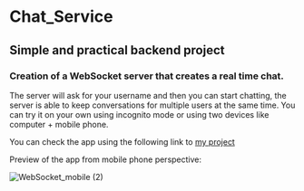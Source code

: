 # Chat_Service
## Simple and practical backend project

### Creation of a WebSocket server that creates a real time chat.

The server will ask for your username and then you can start chatting, the server is able to keep conversations for multiple users at the same time. You can try it on your own using incognito mode or using two devices like computer + mobile phone.

You can check the app using the following link to [my project](https://codedamn.com/playground/h4D1rd3mAGUHtr6BNe9yK)

Preview of the app from mobile phone perspective:

![WebSocket_mobile (2)](https://user-images.githubusercontent.com/74435367/186479253-f85472be-eeba-4f8b-830c-ddedf82c0872.jpeg)
